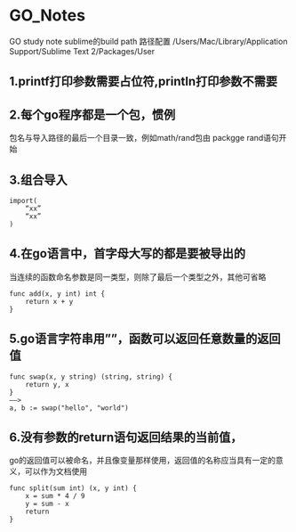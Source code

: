 # GO_Notes
GO study note 
sublime的build path 路径配置
/Users/Mac/Library/Application Support/Sublime Text 2/Packages/User

## 1.printf打印参数需要占位符,println打印参数不需要
## 2.每个go程序都是一个包，惯例
包名与导入路径的最后一个目录一致，例如math/rand包由 packgge rand语句开始

## 3.组合导入
```
import(
	“xx”
	“xx”
)
```

## 4.在go语言中，首字母大写的都是要被导出的
当连续的函数命名参数是同一类型，则除了最后一个类型之外，其他可省略
```
func add(x, y int) int {
	return x + y
}
```

## 5.go语言字符串用””，函数可以返回任意数量的返回值
```
func swap(x, y string) (string, string) {
	return y, x
}
——>
a, b := swap("hello", "world")
```

## 6.没有参数的return语句返回结果的当前值，
go的返回值可以被命名，并且像变量那样使用，返回值的名称应当具有一定的意义，可以作为文档使用
```
func split(sum int) (x, y int) {
	x = sum * 4 / 9
	y = sum - x
	return
}
```
